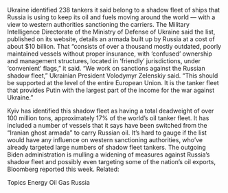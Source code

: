 Ukraine identified 238 tankers it said belong to a shadow fleet of ships that Russia is using to keep its oil and fuels moving around the world — with a view to western authorities sanctioning the carriers.
The Military Intelligence Directorate of the Ministry of Defense of Ukraine said the list, published on its website, details an armada built up by Russia at a cost of about $10 billion. That “consists of over a thousand mostly outdated, poorly maintained vessels without proper insurance, with ‘confused’ ownership and management structures, located in ‘friendly’ jurisdictions, under ‘convenient’ flags,” it said.
“We work on sanctions against the Russian shadow fleet,” Ukrainian President Volodymyr Zelenskiy said. “This should be supported at the level of the entire European Union. It is the tanker fleet that provides Putin with the largest part of the income for the war against Ukraine.”

Kyiv has identified this shadow fleet as having a total deadweight of over 100 million tons, approximately 17% of the world’s oil tanker fleet. It has included a number of vessels that it says have been switched from the “Iranian ghost armada” to carry Russian oil.
It’s hard to gauge if the list would have any influence on western sanctioning authorities, who’ve already targeted large numbers of shadow fleet tankers. The outgoing Biden administration is mulling a widening of measures against Russia’s shadow fleet and possibly even targeting some of the nation’s oil exports, Bloomberg reported this week.
Related:

Topics
Energy
Oil Gas
Russia
